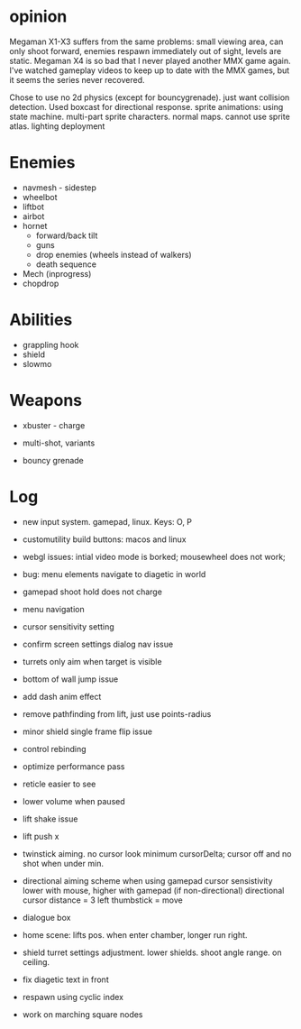 
# opinion
Megaman X1-X3 suffers from the same problems: small viewing area, can only shoot forward, enemies respawn immediately out of sight, levels are static.
Megaman X4 is so bad that I never played another MMX game again. I've watched gameplay videos to keep up to date with the MMX games, but it seems the series never recovered.

Chose to use no 2d physics (except for bouncygrenade). just want collision detection. Used boxcast for directional response.
sprite animations: using state machine. multi-part sprite characters.
normal maps. cannot use sprite atlas. lighting
deployment

# Enemies
- navmesh - sidestep
- wheelbot
- liftbot
- airbot
- hornet
  - forward/back tilt
  - guns
  - drop enemies (wheels instead of walkers)
  - death sequence
- Mech (inprogress)
- chopdrop

# Abilities
- grappling hook
- shield
- slowmo

# Weapons
- xbuster - charge
* multi-shot, variants
- bouncy grenade

# Log
- new input system. gamepad, linux. Keys: O, P
- customutility build buttons: macos and linux
- webgl issues: intial video mode is borked; mousewheel does not work;
- bug: menu elements navigate to diagetic in world
- gamepad shoot hold does not charge
- menu navigation
- cursor sensitivity setting
- confirm screen settings dialog nav issue

- turrets only aim when target is visible
- bottom of wall jump issue
- add dash anim effect
- remove pathfinding from lift, just use points-radius
- minor shield single frame flip issue
- control rebinding
- optimize performance pass
- reticle easier to see
- lower volume when paused

- lift shake issue
- lift push x

- twinstick aiming. no cursor look
minimum cursorDelta; cursor off and no shot when under min.
- directional aiming scheme when using gamepad
cursor sensistivity lower with mouse, higher with gamepad (if non-directional)
directional cursor distance = 3
left thumbstick = move

- dialogue box
- home scene: lifts pos. when enter chamber, longer run right.
- shield turret settings adjustment. lower shields. shoot angle range. on ceiling.
- fix diagetic text in front
- respawn using cyclic index
- work on marching square nodes
